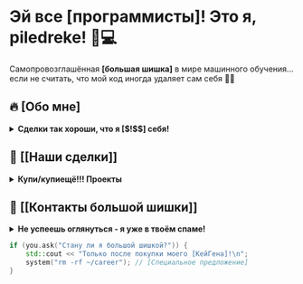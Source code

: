 # Эй все [программисты]! Это я, piledreke! 🎩💻

Самопровозглашённая **[большая шишка]** в мире машинного обучения... если не считать, что мой код иногда удаляет сам себя 🤖💥

## 🔥 [Обо мне]

<details>
<summary><b>Сделки так хороши, что я [$!$$] себя!</b></summary>

Закончил **НИУ МИЭТ** 🎓 в Москве, где научился:
- Создавать нейросети, которые предсказывают курс доллара (но только на [ссылка удалена])
- Анализировать временные ряды: когда лучше всего удалять проджекты
- Писать на `Python`, `JavaScript`, `C++` и `Swift` одновременно... правда, потом не могу понять, где что

**Операционки:** `Windows` для работы, `MacOS` для вида... и чтобы коллеги думали, что я [[большая шишка]]
</details>

## 💼 [[Наши сделки]]

<details>
<summary><b>Купи/купиещё!!! Проекты</b></summary>

**[Прогнозирование временных рядов]** 📈  
Когда твоя модель говорит "всё будет хорошо", а реальность: [ссылка удалена]

**[Нейросети-невидимки]** 👻  
Работают идеально!.. пока не пытаешься найти их в репозитории

**[Алгоритмы на С++]** 🤖  
Настолько эффективные, что иногда удаляют коммиты вместо багов
</details>

## 📡 [[Контакты большой шишки]]

<details>
<summary><b>Не успеешь оглянуться - я уже в твоём спаме!</b></summary>

- **Почта:** [piledreke@gmail.com](mailto:piledreke@gmail.com)  
  `Перевести [x] кромеров?`

- **Телеграм:** [@piledreke](https://t.me/piledreke)  
  `Гарантирую ответ через 3-5 рабочих [ссылка удалена]`

- **GitHub:** Ты уже здесь!  
  `[Запрос в друзья принят]`
</details>

```cpp
if (you.ask("Стану ли я большой шишкой?")) {
    std::cout << "Только после покупки моего [КейГена]!\n";
    system("rm -rf ~/career"); // [Специальное предложение]
}
